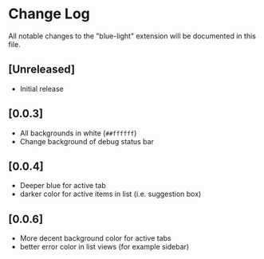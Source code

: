 # Change Log

All notable changes to the "blue-light" extension will be documented in this file.

## [Unreleased]

- Initial release

## [0.0.3]

- All backgrounds in white (`##ffffff`)
- Change background of debug status bar

## [0.0.4]

- Deeper blue for active tab
- darker color for active items in list (i.e. suggestion box)

## [0.0.6]

- More decent background color for active tabs
- better error color in list views (for example sidebar)
